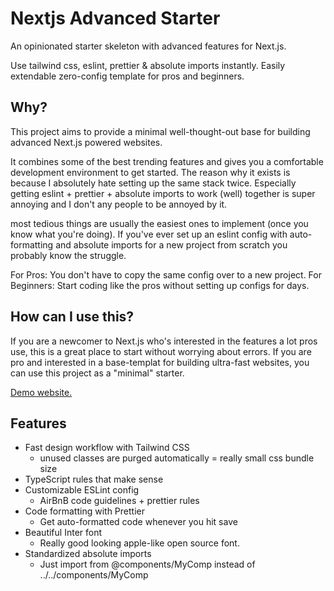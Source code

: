 # Nextjs Advanced Starter

An opinionated starter skeleton with advanced features for Next.js. 

Use tailwind css, eslint, prettier & absolute imports instantly. Easily extendable zero-config template for pros and beginners.

## Why?
This project aims to provide a minimal well-thought-out base for building advanced Next.js powered websites.

It combines some of the best trending features and gives you a comfortable development environment to get started.
The reason why it exists is because I absolutely hate setting up the same stack twice. Especially getting eslint + prettier + absolute imports to work (well) together is super annoying and I don't any people to be annoyed by it.

most tedious things are usually the easiest ones to implement (once you know what you're doing).
If you've ever set up an eslint config with auto-formatting and absolute imports for a new project from scratch you probably know the struggle.

For Pros: You don't have to copy the same config over to a new project.
For Beginners: Start coding like the pros without setting up configs for days.

## How can I use this?
If you are a newcomer to Next.js who's interested in the features a lot pros use, this is a great place to start without worrying about errors.
If you are pro and interested in a base-templat for building ultra-fast websites, you can use this project as a "minimal" starter.

[Demo website.](https://nextjs-advanced-starter.vercel.app/)

## Features
 * Fast design workflow with Tailwind CSS
   * unused classes are purged automatically = really small css bundle size
 * TypeScript rules that make sense
 * Customizable ESLint config
   * AirBnB code guidelines + prettier rules
 * Code formatting with Prettier
   * Get auto-formatted code whenever you hit save
 * Beautiful Inter font
   * Really good looking apple-like open source font.
 * Standardized absolute imports
   * Just import from @components/MyComp instead of ../../components/MyComp

